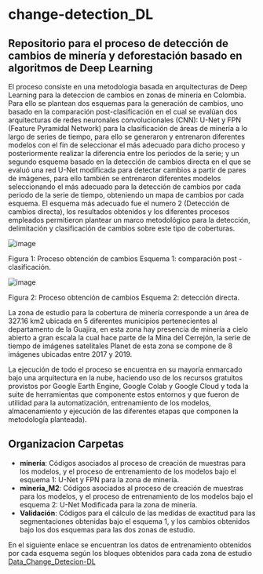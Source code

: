 # change-detection_DL
## Repositorio para el proceso de detección de cambios de minería y deforestación basado en algoritmos de Deep Learning

El proceso consiste en una metodologia basada en arquitecturas de Deep Learning para la deteccion de cambios en zonas de mineria en Colombia. Para ello se plantean dos esquemas para la generación de cambios, uno basado en la comparación post-clasificación en el cual se evalúan dos arquitecturas de redes neuronales convolucionales (CNN): U-Net y FPN (Feature Pyramidal Network) para la clasificación de áreas de minería a lo largo de series de tiempo, para ello se generaron y entrenaron diferentes modelos con el fin de seleccionar el más adecuado para dicho proceso y posteriormente realizar la diferencia entre los periodos de la serie; y un segundo esquema basado en la detección de cambios directa en el que se evaluó una red U-Net modificada para detectar cambios a partir de pares de imágenes, para ello también se entrenaron diferentes modelos seleccionando el más adecuado para la detección de cambios por cada periodo de la serie de tiempo, obteniendo un mapa de cambios por cada esquema. El esquema más adecuado fue el numero 2 (Detección de cambios directa), los resultados obtenidos y los diferentes procesos empleados permitieron plantear un marco metodológico para la detección, delimitación y clasificación de cambios sobre este tipo de coberturas.

![image](https://user-images.githubusercontent.com/16407959/141313155-15a16d7e-6238-4254-9014-1d174d974884.png)

Figura 1: Proceso obtención de cambios Esquema 1: comparación post - clasificación.

![image](https://user-images.githubusercontent.com/16407959/141313188-980bc1b0-1f09-4e24-b9c1-8574b9e8bc66.png)

Figura 2: Proceso obtención de cambios Esquema 2: detección directa.


La zona de estudio para la cobertura de minería corresponde a un área de 327.16 km2 ubicada en 5 diferentes municipios pertenecientes al departamento de la Guajira, en esta zona hay presencia de minería a cielo abierto a gran escala la cual hace parte de la Mina del Cerrejón, la serie de tiempo de imágenes satelitales Planet de esta zona se compone de 8 imágenes ubicadas entre 2017 y 2019. 

La ejecución de todo el proceso se encuentra en su mayoría enmarcado bajo una arquitectura en la nube, haciendo uso de los recursos gratuitos provistos por Google Earth Engine, Google Colab y Google Cloud y toda la suite de herramientas que componente estos entornos y que fueron de utilidad para la automatización, entrenamiento de los modelos, almacenamiento y ejecución de las diferentes etapas que componen la metodología planteada).

## Organizacion Carpetas
- **minería**: Códigos asociados al proceso de creación de muestras para los modelos, y el proceso de entrenamiento de los modelos bajo el esquema 1: U-Net y FPN para la zona de minería.
- **mineria_M2**: Códigos asociados al proceso de creación de muestras para los modelos, y el proceso de entrenamiento de los modelos bajo el esquema 2: U-Net Modificada para la zona de minería.
- **Validación**: Códigos para el cálculo de las medidas de exactitud para las segmentaciones obtenidas bajo el esquema 1, y los cambios obtenidos bajo los dos esquemas para las dos zonas de estudio.

En el siguiente enlace se encuentran los datos de entrenamiento obtenidos por cada esquema según los bloques obtenidos para cada zona de estudio [Data_Change_Detecion-DL](https://drive.google.com/drive/folders/1o0O-Gturw0D1yuOFpbkMmHFKUXp6rQsR?usp=sharing)

